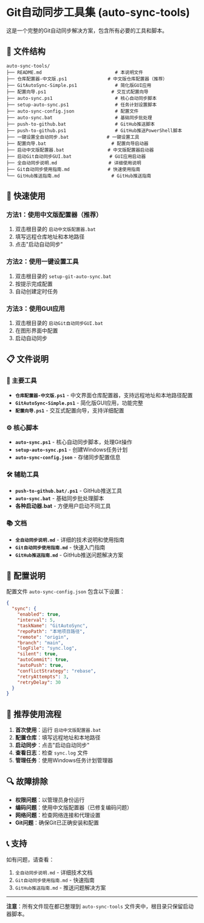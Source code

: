 # Git自动同步工具集 (auto-sync-tools)

这是一个完整的Git自动同步解决方案，包含所有必要的工具和脚本。

## 📁 文件结构

```
auto-sync-tools/
├── README.md                           # 本说明文件
├── 仓库配置器-中文版.ps1               # 中文版仓库配置器（推荐）
├── GitAutoSync-Simple.ps1              # 简化版GUI应用
├── 配置向导.ps1                        # 交互式配置向导
├── auto-sync.ps1                       # 核心自动同步脚本
├── setup-auto-sync.ps1                 # 任务计划设置脚本
├── auto-sync-config.json               # 配置文件
├── auto-sync.bat                       # 基础同步批处理
├── push-to-github.bat                  # GitHub推送脚本
├── push-to-github.ps1                  # GitHub推送PowerShell脚本
├── 一键设置全自动同步.bat              # 一键设置工具
├── 配置向导.bat                        # 配置向导启动器
├── 启动中文版配置器.bat                # 中文版配置器启动器
├── 启动Git自动同步GUI.bat              # GUI应用启动器
├── 全自动同步说明.md                   # 详细使用说明
├── Git自动同步使用指南.md              # 快速使用指南
└── GitHub推送指南.md                   # GitHub推送指南
```

## 🚀 快速使用

### 方法1：使用中文版配置器（推荐）
1. 双击根目录的 `启动中文版配置器.bat`
2. 填写远程仓库地址和本地路径
3. 点击"启动自动同步"

### 方法2：使用一键设置工具
1. 双击根目录的 `setup-git-auto-sync.bat`
2. 按提示完成配置
3. 自动创建定时任务

### 方法3：使用GUI应用
1. 双击根目录的 `启动Git自动同步GUI.bat`
2. 在图形界面中配置
3. 启动自动同步

## 📋 文件说明

### 🎯 主要工具
- **`仓库配置器-中文版.ps1`** - 中文界面仓库配置器，支持远程地址和本地路径配置
- **`GitAutoSync-Simple.ps1`** - 简化版GUI应用，功能完整
- **`配置向导.ps1`** - 交互式配置向导，支持详细配置

### ⚙️ 核心脚本
- **`auto-sync.ps1`** - 核心自动同步脚本，处理Git操作
- **`setup-auto-sync.ps1`** - 创建Windows任务计划
- **`auto-sync-config.json`** - 存储同步配置信息

### 🛠️ 辅助工具
- **`push-to-github.bat/.ps1`** - GitHub推送工具
- **`auto-sync.bat`** - 基础同步批处理脚本
- **各种启动器.bat** - 方便用户启动不同工具

### 📚 文档
- **`全自动同步说明.md`** - 详细的技术说明和使用指南
- **`Git自动同步使用指南.md`** - 快速入门指南
- **`GitHub推送指南.md`** - GitHub推送问题解决方案

## 🔧 配置说明

配置文件 `auto-sync-config.json` 包含以下设置：

```json
{
  "sync": {
    "enabled": true,
    "interval": 5,
    "taskName": "GitAutoSync",
    "repoPath": "本地项目路径",
    "remote": "origin",
    "branch": "main",
    "logFile": "sync.log",
    "silent": true,
    "autoCommit": true,
    "autoPush": true,
    "conflictStrategy": "rebase",
    "retryAttempts": 3,
    "retryDelay": 30
  }
}
```

## 🎯 推荐使用流程

1. **首次使用**：运行 `启动中文版配置器.bat`
2. **配置仓库**：填写远程地址和本地路径
3. **启动同步**：点击"启动自动同步"
4. **查看日志**：检查 `sync.log` 文件
5. **管理任务**：使用Windows任务计划管理器

## 🔍 故障排除

- **权限问题**：以管理员身份运行
- **编码问题**：使用中文版配置器（已修复编码问题）
- **网络问题**：检查网络连接和代理设置
- **Git问题**：确保Git已正确安装和配置

## 📞 支持

如有问题，请查看：
1. `全自动同步说明.md` - 详细技术文档
2. `Git自动同步使用指南.md` - 快速指南
3. `GitHub推送指南.md` - 推送问题解决方案

---

**注意**：所有文件现在都已整理到 `auto-sync-tools` 文件夹中，根目录只保留启动器脚本。 